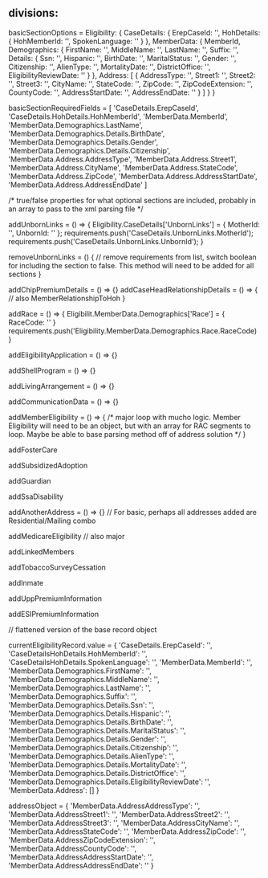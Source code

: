 ## divisions:
basicSectionOptions = 
Eligibility: {
    CaseDetails: {
        ErepCaseId: '',
        HohDetails: {
            HohMemberId: '',
            SpokenLanguage: ''
        }
    },
    MemberData: {
        MemberId,
        Demographics: {
            FirstName: '',
            MiddleName: '',
            LastName: '',
            Suffix: '',
            Details: {
                Ssn: '',
                Hispanic: '',
                BirthDate: '',
                MaritalStatus: '',
                Gender: '',
                Citizenship: '',
                AlienType: '',
                MortalityDate: '',
                DistrictOffice: '',
                EligibilityReviewDate: ''
            }
        },
        Address: [
            {
                AddressType: '',
                Street1: '',
                Street2: '',
                Street3: '',
                CityName: '',
                StateCode: '',
                ZipCode: '',
                ZipCodeExtension: '',
                CountyCode: '',
                AddressStartDate: '',
                AddressEndDate: ''
            }
        ]
    }
}

basicSectionRequiredFields = [
    'CaseDetails.ErepCaseId',
    'CaseDetails.HohDetails.HohMemberId',
    'MemberData.MemberId',
    'MemberData.Demographics.LastName',
    'MemberData.Demographics.Details.BirthDate',
    'MemberData.Demographics.Details.Gender',
    'MemberData.Demographics.Details.Citizenship',
    'MemberData.Address.AddressType',
    'MemberData.Address.Street1',
    'MemberData.Address.CityName',
    'MemberData.Address.StateCode',
    'MemberData.Address.ZipCode',
    'MemberData.Address.AddressStartDate',
    'MemberData.Address.AddressEndDate'
]

/* true/false properties for what optional sections are included, probably in an array to pass to the xml parsing file */


addUnbornLinks = () => {
    Eligibility.CaseDetails['UnbornLinks'] = {
        MotherId: '',
        UnbornId: ''
    };
    requirements.push('CaseDetails.UnbornLinks.MotherId');
    requirements.push('CaseDetails.UnbornLinks.UnbornId');
}

removeUnbornLinks = () {
    // remove requirements from list, switch boolean for including the section to false. This method will need to be added for all sections
}

addChipPremiumDetails = () => {}
addCaseHeadRelationshipDetails = () => {
    // also MemberRelationshipToHoh
}

addRace = () => {
    Eligibilit.MemberData.Demographics['Race'] = {
        RaceCode: ''
    }
    requirements.push('Eligibility.MemberData.Demographics.Race.RaceCode)
}

addEligibilityApplication = () => {}

addShellProgram = () => {}

addLivingArrangement = () => {}

addCommunicationData = () => {}

addMemberEligibility = () => {
    /* major loop with mucho logic. Member Eligibility will need to be an object,  but with an array for RAC segments to loop. Maybe be able to base parsing method off of address solution */
}

addFosterCare

addSubsidizedAdoption

addGuardian

addSsaDisability

addAnotherAddress = () => {} // For basic, perhaps all addresses added are Residential/Mailing combo

addMedicareEligibility // also major

addLinkedMembers

addTobaccoSurveyCessation

addInmate

addUppPremiumInformation

addESIPremiumInformation 

// flattened version of the base record object

currentEligibilityRecord.value = {
    'CaseDetails.ErepCaseId': '',
    'CaseDetailsHohDetails.HohMemberId': '',
    'CaseDetailsHohDetails.SpokenLanguage': '',
    'MemberData.MemberId': '',
    'MemberData.Demographics.FirstName': '',
    'MemberData.Demographics.MiddleName': '',
    'MemberData.Demographics.LastName': '',
    'MemberData.Demographics.Suffix': '',
    'MemberData.Demographics.Details.Ssn': '',
    'MemberData.Demographics.Details.Hispanic': '',
    'MemberData.Demographics.Details.BirthDate': '',
    'MemberData.Demographics.Details.MaritalStatus': '',
    'MemberData.Demographics.Details.Gender': '',
    'MemberData.Demographics.Details.Citizenship': '',
    'MemberData.Demographics.Details.AlienType': '',
    'MemberData.Demographics.Details.MortalityDate': '',
    'MemberData.Demographics.Details.DistrictOffice': '',
    'MemberData.Demographics.Details.EligibilityReviewDate': '',
    'MemberData.Address': []
}

addressObject = {
    'MemberData.AddressAddressType': '',
    'MemberData.AddressStreet1': '',
    'MemberData.AddressStreet2': '',
    'MemberData.AddressStreet3': '',
    'MemberData.AddressCityName': '',
    'MemberData.AddressStateCode': '',
    'MemberData.AddressZipCode': '',
    'MemberData.AddressZipCodeExtension': '',
    'MemberData.AddressCountyCode': '',
    'MemberData.AddressAddressStartDate': '',
    'MemberData.AddressAddressEndDate': ''
}